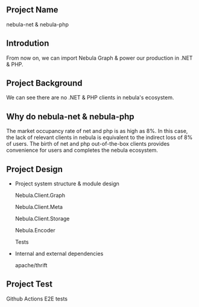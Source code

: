 ## Project Name

nebula-net & nebula-php

## Introdution

From now on, we can import Nebula Graph & power our production in .NET & PHP.

## Project Background

We can see there are no .NET & PHP clients in nebula's ecosystem.

## Why do nebula-net & nebula-php

The market occupancy rate of net and php is as high as 8%. In this case, the lack of relevant clients in nebula is equivalent to the indirect loss of 8% of users.
The birth of net and php out-of-the-box clients provides convenience for users and completes the nebula ecosystem.

## Project Design

* Project system structure & module design

  Nebula.Client.Graph

  Nebula.Client.Meta

  Nebula.Client.Storage

  Nebula.Encoder

  Tests

* Internal and external dependencies

  apache/thrift

## Project Test

Github Actions E2E tests

